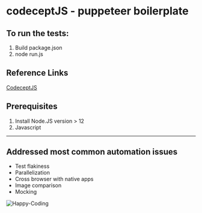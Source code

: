 # codeceptJS - puppeteer boilerplate
## To run the tests:
1. Build package.json
2. node run.js

## Reference Links
[CodeceptJS](https://codecept.io/ "https://codecept.io/")

## Prerequisites
1. Install Node.JS version > 12
2. Javascript

---

## Addressed most common automation issues
- Test flakiness
- Parallelization
- Cross browser with native apps
- Image comparison
- Mocking

![Happy-Coding](https://www.shutterstock.com/image-vector/development-vector-icon-743169709)
